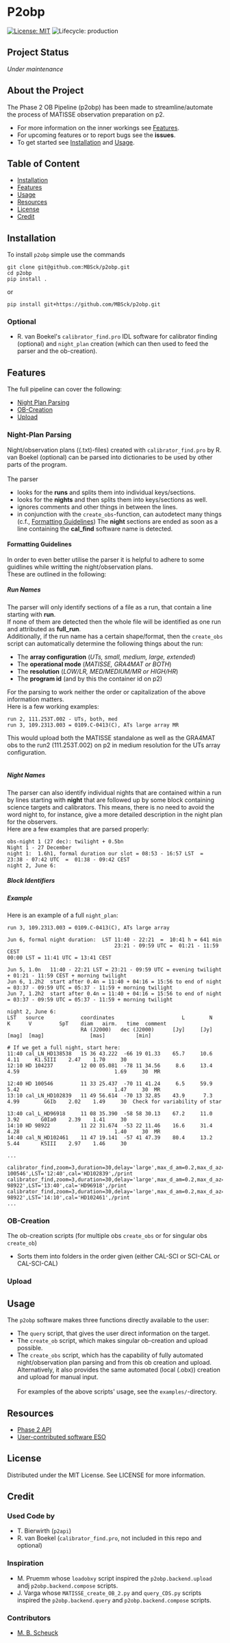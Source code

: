 # P2obp

<!-- Project Shields -->
[![License: MIT](https://img.shields.io/badge/license-MIT-green.svg)](https://opensource.org/licenses/MIT)
![Lifecycle: production](https://img.shields.io/badge/lifecycle-production-orange.svg)

<!-- Project Status -->
## Project Status
_Under maintenance_

<!-- About The Project -->
## About the Project
The Phase 2 OB Pipeline (p2obp) has been made to streamline/automate
the process of MATISSE observation preparation on p2.

* For more information on the inner workings see [Features](#features).
* For upcoming features or to report bugs see the **issues**.
* To get started see [Installation](#installation) and [Usage](#usage).

## Table of Content
* [Installation](#installation)
* [Features](#features)
* [Usage](#usage)
* [Resources](#resources)
* [License](#license)
* [Credit](#credit)

<!-- Getting Started -->
## Installation
To install `p2obp` simple use the commands
```
git clone git@github.com:MBSck/p2obp.git
cd p2obp
pip install .
```
or
```
pip install git+https://github.com/MBSck/p2obp.git
```

### Optional
* R. van Boekel's `calibrator_find.pro` IDL software for calibrator finding
(optional) and `night_plan` creation (which can then used to feed the parser and
the ob-creation).

<!-- Features -->
## Features
The full pipeline can cover the following:<br>

* [Night Plan Parsing](#night-plan-parsing)
* [OB-Creation](#ob-creation)
* [Upload](#upload)

### Night-Plan Parsing
Night/observation plans ((.txt)-files) created with `calibrator_find.pro` by R. van Boekel (optional)
can be parsed into dictionaries to be used by other parts of the program.<br><br>
The parser
* looks for the **runs** and splits them into individual keys/sections.
* looks for the **nights** and then splits them into keys/sections as well.
* ignores comments and other things in between the lines.
* in conjunction with the `create_obs`-function, can autodetect many things
(c.f., [Formatting Guidelines](#formatting-guidelines))
The **night** sections are ended as soon as a line containing the **cal_find**
software name is detected.<br>

#### Formatting Guidelines
In order to even better utilise the parser it is helpful to adhere to some
guidlines while writting the night/observation plans.<br>
These are outlined in the following:

##### Run Names
The parser will only identify sections of a file as a run, that contain a line
starting with **run**.<br>
If none of them are detected then the whole file will be identified as one run and
attributed as **full_run**.<br>
Additionally, if the run name has a certain shape/format, then the `create_obs` script
can automatically determine the following things about the run:<br>
* The **array configuration** (*UTs, small, medium, large, extended*)
* The **operational mode** (*MATISSE, GRA4MAT or BOTH*)
* The **resolution** (*LOW/LR, MED/MEDIUM/MR or HIGH/HR*)
* The **program id** (and by this the container id on p2)

For the parsing to work neither the order or capitalization of the above information
matters.<br>
Here is a few working examples:<br>
```
run 2, 111.253T.002 - UTs, both, med
run 3, 109.2313.003 = 0109.C-0413(C), ATs large array MR
```
This would upload both the MATISSE standalone as well as the
GRA4MAT obs to the run2 (111.253T.002) on p2
in medium resolution for the UTs array configuration.<br><br>

##### Night Names
The parser can also identify individual nights that are contained within a run by
lines starting with **night** that are followed up by some block containing
science targets and calibrators. This means, there is no need to avoid the word night
to, for instance, give a more detailed description in the night plan for the observers.<br>
Here are a few examples that are parsed properly:
```
obs-night 1 (27 dec): twilight + 0.5bn
Night 1 - 27 December
night 1:  1.6h1, formal duration our slot = 08:53 - 16:57 LST  =  23:38 - 07:42 UTC  =  01:38 - 09:42 CEST
night 2, June 6:
```

##### Block Identifiers

##### Example
Here is an example of a full `night_plan`:
```
run 3, 109.2313.003 = 0109.C-0413(C), ATs large array

Jun 6, formal night duration:  LST 11:40 - 22:21  =  10:41 h = 641 min
                                   23:21 - 09:59 UTC =  01:21 - 11:59  CEST
00:00 LST = 11:41 UTC = 13:41 CEST

Jun 5, 1.0n   11:40 - 22:21 LST = 23:21 - 09:59 UTC = evening twilight + 01:21 - 11:59 CEST + morning twilight
Jun 6, 1.2h2  start after 0.4n = 11:40 + 04:16 = 15:56 to end of night = 03:37 - 09:59 UTC = 05:37 - 11:59 + morning twilight
Jun 7, 1.2h2  start after 0.4n = 11:40 + 04:16 = 15:56 to end of night = 03:37 - 09:59 UTC = 05:37 - 11:59 + morning twilight

night 2, June 6:
LST   source            coordinates                      L        N      K      V         SpT    diam   airm.   time  comment
                        RA (J2000)   dec (J2000)      [Jy]     [Jy]  [mag]  [mag]               [mas]          [min]

# If we get a full night, start here:
11:40 cal_LN_HD138538   15 36 43.222  -66 19 01.33    65.7     10.6          4.11     K1.5III    2.47    1.70     30
12:10 HD 104237         12 00 05.081  -78 11 34.56     8.6     13.4   4.59                               1.69     30  MR

12:40 HD 100546         11 33 25.437  -70 11 41.24     6.5     59.9   5.42                               1.47     30  MR
13:10 cal_LN_HD102839   11 49 56.614  -70 13 32.85    43.9      7.3          4.99        G6Ib    2.02    1.49     30  Check for variability of star

13:40 cal_L_HD96918     11 08 35.390  -58 58 30.13    67.2     11.0          3.92       G0Ia0    2.39    1.41     30
14:10 HD 98922          11 22 31.674  -53 22 11.46    16.6     31.4   4.28                               1.40     30  MR
14:40 cal_N_HD102461    11 47 19.141  -57 41 47.39    80.4     13.2          5.44       K5III    2.97    1.46     30

...

calibrator_find,zoom=3,duration=30,delay='large',max_d_am=0.2,max_d_az=90,minF10=5,max_diam=3,do_cal=0,LN=1,'HD 100546',LST='12:40',cal='HD102839',/print
calibrator_find,zoom=3,duration=30,delay='large',max_d_am=0.2,max_d_az=90,minF10=5,max_diam=3,do_cal=1,LN=0,'HD 98922',LST='13:40',cal='HD96918',/print
calibrator_find,zoom=3,duration=30,delay='large',max_d_am=0.2,max_d_az=90,minF10=5,max_diam=3,do_cal=0,LN=0,'HD 98922',LST='14:10',cal='HD102461',/print
...
```

### OB-Creation
The ob-creation scripts (for multiple obs `create_obs` or for singular obs `create_ob`)
* Sorts them into folders in the order given (either CAL-SCI or SCI-CAL or CAL-SCI-CAL)<br>

### Upload

<!-- USAGE EXAMPLES -->
## Usage
The `p2obp` software makes three functions directly available to the user:
* The `query` script, that gives the user direct information on the target.
* The `create_ob` script, which makes singular ob-creation and upload possible.
* The `create_obs` script, which has the capability of fully automated
night/observation plan parsing and from this ob creation and upload. Alternatively, it
also provides the same automated (local (.obx)) creation and upload for manual input.<br><br>
For examples of the above scripts' usage, see the `examples/`-directory.<br>

## Resources
* [Phase 2 API](https://www.eso.org/sci/observing/phase2/p2intro/Phase2API.html)
* [User-contributed software ESO](https://www.eso.org/sci/observing/phase2/p2intro/Phase2API/ApiContributedSoftware.html)

<!-- License -->
## License
Distributed under the MIT License. See LICENSE for more information.

<!-- Credit -->
## Credit
### Used Code by
* T. Bierwirth (`p2api`)
* R. van Boekel (`calibrator_find.pro`, not included in this repo and optional)

### Inspiration
* M. Pruemm whose `loadobxy` script inspired the
`p2obp.backend.upload` andj `p2obp.backend.compose` scripts.
* J. Varga whose `MATISSE_create_OB_2.py` and `query_CDS.py` scripts inspired
the `p2obp.backend.query` and `p2obp.backend.compose` scripts.

### Contributors
* [M. B. Scheuck](https://www.github.com/MBSck/)
